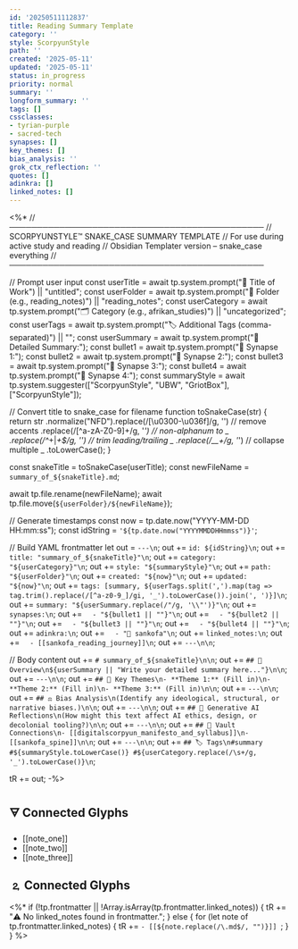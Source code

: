 ```yaml
---
id: '20250511112837'
title: Reading Summary Template
category: ''
style: ScorpyunStyle
path: ''
created: '2025-05-11'
updated: '2025-05-11'
status: in_progress
priority: normal
summary: ''
longform_summary: ''
tags: []
cssclasses:
- tyrian-purple
- sacred-tech
synapses: []
key_themes: []
bias_analysis: ''
grok_ctx_reflection: ''
quotes: []
adinkra: []
linked_notes: []
---
```


<%*
// ──────────────────────────────────────────────
// SCORPYUNSTYLE™ SNAKE_CASE SUMMARY TEMPLATE
// For use during active study and reading
// Obsidian Templater version – snake_case everything
// ──────────────────────────────────────────────

// Prompt user input
const userTitle = await tp.system.prompt("📘 Title of Work") || "untitled";
const userFolder = await tp.system.prompt("📂 Folder (e.g., reading_notes)") || "reading_notes";
const userCategory = await tp.system.prompt("🗂️ Category (e.g., afrikan_studies)") || "uncategorized";
const userTags = await tp.system.prompt("🏷️ Additional Tags (comma-separated)") || "";
const userSummary = await tp.system.prompt("📄 Detailed Summary:");
const bullet1 = await tp.system.prompt("🧠 Synapse 1:");
const bullet2 = await tp.system.prompt("🧠 Synapse 2:");
const bullet3 = await tp.system.prompt("🧠 Synapse 3:");
const bullet4 = await tp.system.prompt("🧠 Synapse 4:");
const summaryStyle = await tp.system.suggester(["ScorpyunStyle", "UBW", "GriotBox"], ["ScorpyunStyle"]);

// Convert title to snake_case for filename
function toSnakeCase(str) {
  return str
    .normalize("NFD").replace(/[\u0300-\u036f]/g, '')       // remove accents
    .replace(/[^a-zA-Z0-9]+/g, '_')                         // non-alphanum to _
    .replace(/^_+|_+$/g, '')                                // trim leading/trailing _
    .replace(/__+/g, '_')                                   // collapse multiple _
    .toLowerCase();
}

const snakeTitle = toSnakeCase(userTitle);
const newFileName = `summary_of_${snakeTitle}.md`;

await tp.file.rename(newFileName);
await tp.file.move(`${userFolder}/${newFileName}`);

// Generate timestamps
const now = tp.date.now("YYYY-MM-DD HH:mm:ss");
const idString = `'${tp.date.now("YYYYMMDDHHmmss")}'`;

// Build YAML frontmatter
let out = `---\n`;
out += `id: ${idString}\n`;
out += `title: "summary_of_${snakeTitle}"\n`;
out += `category: "${userCategory}"\n`;
out += `style: "${summaryStyle}"\n`;
out += `path: "${userFolder}"\n`;
out += `created: "${now}"\n`;
out += `updated: "${now}"\n`;
out += `tags: [summary, ${userTags.split(',').map(tag => tag.trim().replace(/[^a-z0-9_]/gi, '_').toLowerCase()).join(', ')}]\n`;
out += `summary: "${userSummary.replace(/"/g, '\\"')}"\n`;
out += `synapses:\n`;
out += `  - "${bullet1 || ""}"\n`;
out += `  - "${bullet2 || ""}"\n`;
out += `  - "${bullet3 || ""}"\n`;
out += `  - "${bullet4 || ""}"\n`;
out += `adinkra:\n`;
out += `  - "🦢 sankofa"\n`;
out += `linked_notes:\n`;
out += `  - [[sankofa_reading_journey]]\n`;
out += `---\n\n`;

// Body content
out += `# summary_of_${snakeTitle}\n\n`;
out += `## 📌 Overview\n${userSummary || "Write your detailed summary here..."}\n\n`;
out += `---\n\n`;
out += `## 🔑 Key Themes\n- **Theme 1:** (Fill in)\n- **Theme 2:** (Fill in)\n- **Theme 3:** (Fill in)\n\n`;
out += `---\n\n`;
out += `## ⚖️ Bias Analysis\n(Identify any ideological, structural, or narrative biases.)\n\n`;
out += `---\n\n`;
out += `## 🤖 Generative AI Reflections\n(How might this text affect AI ethics, design, or decolonial tooling?)\n\n`;
out += `---\n\n`;
out += `## 🔗 Vault Connections\n- [[digitalscorpyun_manifesto_and_syllabus]]\n- [[sankofa_spine]]\n\n`;
out += `---\n\n`;
out += `## 🏷️ Tags\n#summary #${summaryStyle.toLowerCase()} #${userCategory.replace(/\s+/g, '_').toLowerCase()}\n`;

tR += out;
-%>

## 🜃 Connected Glyphs
- [[note_one]]
- [[note_two]]
- [[note_three]]
## 🄃 Connected Glyphs

<%*
if (!tp.frontmatter || !Array.isArray(tp.frontmatter.linked_notes)) {
  tR += "⚠️ No linked_notes found in frontmatter.";
} else {
  for (let note of tp.frontmatter.linked_notes) {
    tR += `- [[${note.replace(/\.md$/, "")}]]
`;
  }
}
%>
